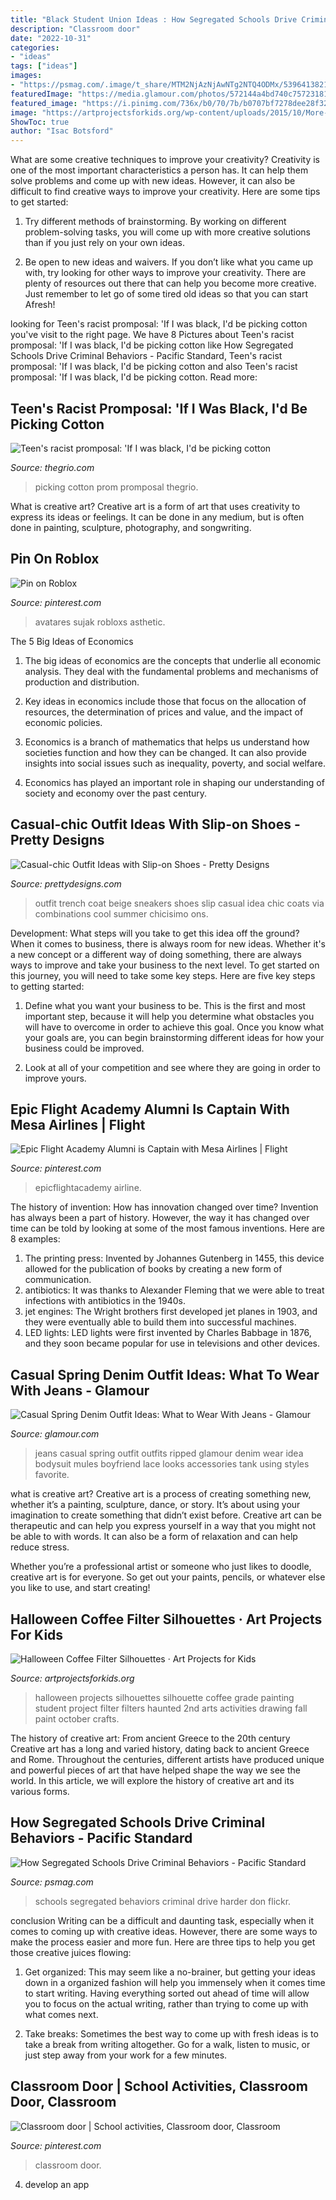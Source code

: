 ```yaml
---
title: "Black Student Union Ideas : How Segregated Schools Drive Criminal Behaviors"
description: "Classroom door"
date: "2022-10-31"
categories:
- "ideas"
tags: ["ideas"]
images:
- "https://psmag.com/.image/t_share/MTM2NjAzNjAwNTg2NTQ4ODMx/5396413821_78527b3335_bjpg.jpg"
featuredImage: "https://media.glamour.com/photos/572144a4bd740c75723181df/master/w_1600/spring-denim-jeans-outfits-lily-aldridge.jpg"
featured_image: "https://i.pinimg.com/736x/b0/70/7b/b0707bf7278dee28f327124e5f7b0b8e.jpg"
image: "https://artprojectsforkids.org/wp-content/uploads/2015/10/More-silhouettes.jpg"
ShowToc: true
author: "Isac Botsford"
---
```



What are some creative techniques to improve your creativity?
Creativity is one of the most important characteristics a person has. It can help them solve problems and come up with new ideas. However, it can also be difficult to find creative ways to improve your creativity. Here are some tips to get started: 
1. Try different methods of brainstorming. By working on different problem-solving tasks, you will come up with more creative solutions than if you just rely on your own ideas.

2. Be open to new ideas and waivers. If you don’t like what you came up with, try looking for other ways to improve your creativity. There are plenty of resources out there that can help you become more creative. Just remember to let go of some tired old ideas so that you can start Afresh!

	

		
looking for Teen&#039;s racist promposal: &#039;If I was black, I&#039;d be picking cotton you've visit to the right page. We have 8 Pictures about Teen&#039;s racist promposal: &#039;If I was black, I&#039;d be picking cotton like How Segregated Schools Drive Criminal Behaviors - Pacific Standard, Teen&#039;s racist promposal: &#039;If I was black, I&#039;d be picking cotton and also Teen&#039;s racist promposal: &#039;If I was black, I&#039;d be picking cotton. Read more:
		
    
## Teen&#039;s Racist Promposal: &#039;If I Was Black, I&#039;d Be Picking Cotton

<img loading=lazy src="https://thegrio.com/wp-content/uploads/2018/04/prom-proposal-sign-e1524588121538.jpg" onerror="this.onerror=null;this.src='https://tse3.mm.bing.net/th?id=OIP.PlN4Tm4Z3NwaEbySlPEPfQHaEK&amp;pid=15.1';" alt="Teen&#039;s racist promposal: &#039;If I was black, I&#039;d be picking cotton">

_Source: thegrio.com_

>picking cotton prom promposal thegrio. 

	

What is creative art?
Creative art is a form of art that uses creativity to express its ideas or feelings. It can be done in any medium, but is often done in painting, sculpture, photography, and songwriting.

    
## Pin On Roblox

<img loading=lazy src="https://i.pinimg.com/736x/b0/70/7b/b0707bf7278dee28f327124e5f7b0b8e.jpg" onerror="this.onerror=null;this.src='https://tse4.mm.bing.net/th?id=OIP.CWmMeleIAAp40n092nFhwgHaJ4&amp;pid=15.1';" alt="Pin on Roblox">

_Source: pinterest.com_

>avatares sujak robloxs asthetic. 

	

The 5 Big Ideas of Economics
1. The big ideas of economics are the concepts that underlie all economic analysis. They deal with the fundamental problems and mechanisms of production and distribution.
2. Key ideas in economics include those that focus on the allocation of resources, the determination of prices and value, and the impact of economic policies.

3. Economics is a branch of mathematics that helps us understand how societies function and how they can be changed. It can also provide insights into social issues such as inequality, poverty, and social welfare.

4. Economics has played an important role in shaping our understanding of society and economy over the past century.

    
## Casual-chic Outfit Ideas With Slip-on Shoes - Pretty Designs

<img loading=lazy src="http://www.prettydesigns.com/wp-content/uploads/2014/05/Beige-Trench-Coat-Outfit-Idea-with-Sneakers.jpg" onerror="this.onerror=null;this.src='https://tse3.mm.bing.net/th?id=OIP.KAFjwTtg4IE5CdlwpKt8SgHaK1&amp;pid=15.1';" alt="Casual-chic Outfit Ideas with Slip-on Shoes - Pretty Designs">

_Source: prettydesigns.com_

>outfit trench coat beige sneakers shoes slip casual idea chic coats via combinations cool summer chicisimo ons. 

	

Development: What steps will you take to get this idea off the ground?
When it comes to business, there is always room for new ideas. Whether it's a new concept or a different way of doing something, there are always ways to improve and take your business to the next level. To get started on this journey, you will need to take some key steps. Here are five key steps to getting started:
1. Define what you want your business to be. This is the first and most important step, because it will help you determine what obstacles you will have to overcome in order to achieve this goal. Once you know what your goals are, you can begin brainstorming different ideas for how your business could be improved.

2. Look at all of your competition and see where they are going in order to improve yours.

    
## Epic Flight Academy Alumni Is Captain With Mesa Airlines | Flight

<img loading=lazy src="https://i.pinimg.com/736x/0e/b2/c0/0eb2c09f5aff3d1c1e3414447b86e410.jpg" onerror="this.onerror=null;this.src='https://tse2.mm.bing.net/th?id=OIP.EbwO3sRrP38Tud7dsXCCxwAAAA&amp;pid=15.1';" alt="Epic Flight Academy Alumni is Captain with Mesa Airlines | Flight">

_Source: pinterest.com_

>epicflightacademy airline. 

	

The history of invention: How has innovation changed over time?
Invention has always been a part of history. However, the way it has changed over time can be told by looking at some of the most famous inventions. Here are 8 examples:
1. The printing press: Invented by Johannes Gutenberg in 1455, this device allowed for the publication of books by creating a new form of communication.
2. antibiotics: It was thanks to Alexander Fleming that we were able to treat infections with antibiotics in the 1940s.
3. jet engines: The Wright brothers first developed jet planes in 1903, and they were eventually able to build them into successful machines.
4. LED lights: LED lights were first invented by Charles Babbage in 1876, and they soon became popular for use in televisions and other devices.

    
## Casual Spring Denim Outfit Ideas: What To Wear With Jeans - Glamour

<img loading=lazy src="https://media.glamour.com/photos/572144a4bd740c75723181df/master/w_1600/spring-denim-jeans-outfits-lily-aldridge.jpg" onerror="this.onerror=null;this.src='https://tse2.mm.bing.net/th?id=OIP.0nuRtRe3XJpeQvaAcuroXwHaLJ&amp;pid=15.1';" alt="Casual Spring Denim Outfit Ideas: What to Wear With Jeans - Glamour">

_Source: glamour.com_

>jeans casual spring outfit outfits ripped glamour denim wear idea bodysuit mules boyfriend lace looks accessories tank using styles favorite. 

	

what is creative art?
Creative art is a process of creating something new, whether it’s a painting, sculpture, dance, or story. It’s about using your imagination to create something that didn’t exist before. 
Creative art can be therapeutic and can help you express yourself in a way that you might not be able to with words. It can also be a form of relaxation and can help reduce stress. 

Whether you’re a professional artist or someone who just likes to doodle, creative art is for everyone. So get out your paints, pencils, or whatever else you like to use, and start creating!

    
## Halloween Coffee Filter Silhouettes · Art Projects For Kids

<img loading=lazy src="https://artprojectsforkids.org/wp-content/uploads/2015/10/More-silhouettes.jpg" onerror="this.onerror=null;this.src='https://tse4.mm.bing.net/th?id=OIP.mGCQGqt7x-9RKdtUAyVqRgHaHa&amp;pid=15.1';" alt="Halloween Coffee Filter Silhouettes · Art Projects for Kids">

_Source: artprojectsforkids.org_

>halloween projects silhouettes silhouette coffee grade painting student project filter filters haunted 2nd arts activities drawing fall paint october crafts. 

	

The history of creative art: From ancient Greece to the 20th century
Creative art has a long and varied history, dating back to ancient Greece and Rome. Throughout the centuries, different artists have produced unique and powerful pieces of art that have helped shape the way we see the world. In this article, we will explore the history of creative art and its various forms.

    
## How Segregated Schools Drive Criminal Behaviors - Pacific Standard

<img loading=lazy src="https://psmag.com/.image/t_share/MTM2NjAzNjAwNTg2NTQ4ODMx/5396413821_78527b3335_bjpg.jpg" onerror="this.onerror=null;this.src='https://tse1.mm.bing.net/th?id=OIP.1sgDqtFZDtDNYKWsdCa-3QHaEy&amp;pid=15.1';" alt="How Segregated Schools Drive Criminal Behaviors - Pacific Standard">

_Source: psmag.com_

>schools segregated behaviors criminal drive harder don flickr. 

	

conclusion
Writing can be a difficult and daunting task, especially when it comes to coming up with creative ideas. However, there are some ways to make the process easier and more fun. Here are three tips to help you get those creative juices flowing:
1. Get organized: This may seem like a no-brainer, but getting your ideas down in a organized fashion will help you immensely when it comes time to start writing. Having everything sorted out ahead of time will allow you to focus on the actual writing, rather than trying to come up with what comes next.

2. Take breaks: Sometimes the best way to come up with fresh ideas is to take a break from writing altogether. Go for a walk, listen to music, or just step away from your work for a few minutes.

    
## Classroom Door | School Activities, Classroom Door, Classroom

<img loading=lazy src="https://i.pinimg.com/736x/fa/6d/0f/fa6d0ffce557ed6ec3d2f8a013cde08d.jpg" onerror="this.onerror=null;this.src='https://tse2.mm.bing.net/th?id=OIP.i0LdmObtj70D8LJu2u7qPgHaJ3&amp;pid=15.1';" alt="Classroom door | School activities, Classroom door, Classroom">

_Source: pinterest.com_

>classroom door. 

	

4. develop an app

